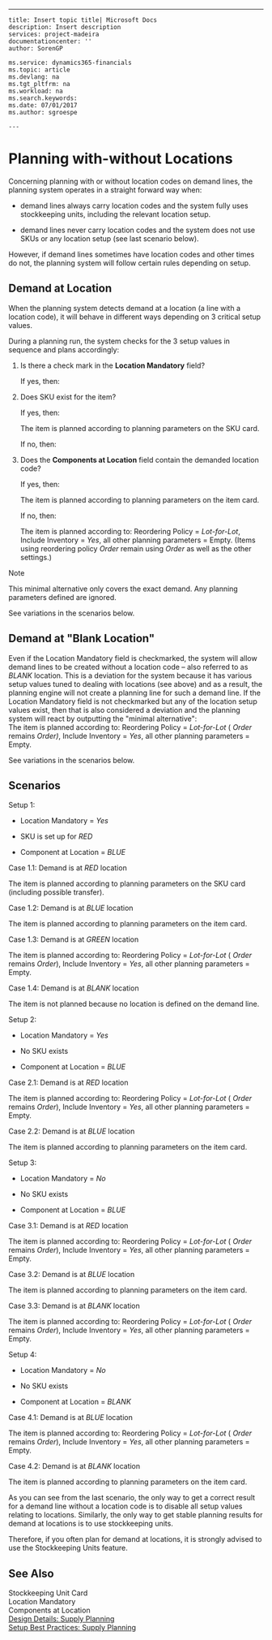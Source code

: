---
    title: Insert topic title| Microsoft Docs
    description: Insert description
    services: project-madeira
    documentationcenter: ''
    author: SorenGP

    ms.service: dynamics365-financials
    ms.topic: article
    ms.devlang: na
    ms.tgt_pltfrm: na
    ms.workload: na
    ms.search.keywords:
    ms.date: 07/01/2017
    ms.author: sgroespe

    ---
# Planning with-without Locations
Concerning planning with or without location codes on demand lines, the planning system operates in a straight forward way when:  
  
-   demand lines always carry location codes and the system fully uses  stockkeeping units, including the relevant location setup.  
  
-   demand lines never carry location codes and the system does not use SKUs or any location setup \(see last scenario below\).  
  
 However, if demand lines sometimes have location codes and other times do not, the planning system will follow certain rules depending on setup.  
  
## Demand at Location  
 When the planning system detects demand at a location \(a line with a location code\), it will behave in different ways depending on 3 critical setup values.  
  
 During a planning run, the system checks for the 3 setup values in sequence and plans accordingly:  
  
1.  Is there a check mark in the **Location Mandatory** field?  
  
     If yes, then:  
  
2.  Does SKU exist for the item?  
  
     If yes, then:  
  
     The item is planned according to planning parameters on the SKU card.  
  
     If no, then:  
  
3.  Does the **Components at Location** field contain the demanded location code?  
  
     If yes, then:  
  
     The item is planned according to planning parameters on the item card.  
  
     If no, then:  
  
     The item is planned according to: Reordering Policy \=  *Lot-for-Lot*, Include Inventory \=  *Yes*, all other planning parameters \= Empty. \(Items using reordering policy  *Order* remain using  *Order* as well as the other settings.\)  
  
> [!NOTE]  
>  This minimal alternative only covers the exact demand. Any planning parameters defined are ignored.  
  
 See variations in the scenarios below.  
  
## Demand at "Blank Location"  
 Even if the Location Mandatory field is checkmarked, the system will allow demand lines to be created without a location code – also referred to as *BLANK* location. This is a deviation for the system because it has various setup values tuned to dealing with locations \(see above\) and as a result, the planning engine will not create a planning line for such a demand line. If the Location Mandatory field is not checkmarked but any of the location setup values exist, then that is also considered a deviation and the planning system will react by outputting the "minimal alternative":   
The item is planned according to: Reordering Policy \=  *Lot-for-Lot* \( *Order* remains *Order\)*, Include Inventory \=  *Yes*, all other planning parameters \= Empty.  
  
 See variations in the scenarios below.  
  
## Scenarios  
 Setup 1:  
  
-   Location Mandatory \= *Yes*  
  
-   SKU is set up for  *RED*  
  
-   Component at Location \=  *BLUE*  
  
 Case 1.1: Demand is at  *RED* location  
  
 The item is planned according to planning parameters on the SKU card \(including possible transfer\).  
  
 Case 1.2: Demand is at  *BLUE* location  
  
 The item is planned according to planning parameters on the item card.  
  
 Case 1.3: Demand is at  *GREEN* location  
  
 The item is planned according to: Reordering Policy \=  *Lot-for-Lot* \( *Order* remains  *Order*\), Include Inventory \=  *Yes*, all other planning parameters \= Empty.  
  
 Case 1.4: Demand is at  *BLANK* location  
  
 The item is not planned because no location is defined on the demand line.  
  
 Setup 2:  
  
-   Location Mandatory \= *Yes*  
  
-   No SKU exists  
  
-   Component at Location \=  *BLUE*  
  
 Case 2.1: Demand is at  *RED* location  
  
 The item is planned according to: Reordering Policy \=  *Lot-for-Lot* \( *Order* remains  *Order*\), Include Inventory \=  *Yes*, all other planning parameters \= Empty.  
  
 Case 2.2: Demand is at  *BLUE* location  
  
 The item is planned according to planning parameters on the item card.  
  
 Setup 3:  
  
-   Location Mandatory \= *No*  
  
-   No SKU exists  
  
-   Component at Location \=  *BLUE*  
  
 Case 3.1: Demand is at  *RED* location  
  
 The item is planned according to: Reordering Policy \=  *Lot-for-Lot* \( *Order* remains  *Order*\), Include Inventory \=  *Yes*, all other planning parameters \= Empty.  
  
 Case 3.2: Demand is at  *BLUE* location  
  
 The item is planned according to planning parameters on the item card.  
  
 Case 3.3: Demand is at  *BLANK* location  
  
 The item is planned according to: Reordering Policy \=  *Lot-for-Lot* \( *Order* remains  *Order*\), Include Inventory \=  *Yes*, all other planning parameters \= Empty.  
  
 Setup 4:  
  
-   Location Mandatory \= *No*  
  
-   No SKU exists  
  
-   Component at Location \=  *BLANK*  
  
 Case 4.1: Demand is at  *BLUE* location  
  
 The item is planned according to: Reordering Policy \=  *Lot-for-Lot* \( *Order* remains  *Order*\), Include Inventory \=  *Yes*, all other planning parameters \= Empty.  
  
 Case 4.2: Demand is at  *BLANK* location  
  
 The item is planned according to planning parameters on the item card.  
  
 As you can see from the last scenario, the only way to get a correct result for a demand line without a location code is to disable all setup values relating to locations. Similarly, the only way to get stable planning results for demand at locations is to use stockkeeping units.  
  
 Therefore, if you often plan for demand at locations, it is strongly advised to use the Stockkeeping Units feature.  
  
## See Also  
 Stockkeeping Unit Card   
 Location Mandatory   
 Components at Location   
 [Design Details: Supply Planning](../ApplicationDesign/design-details-supply-planning.md)   
 [Setup Best Practices: Supply Planning](../SetupAndAdministration/setup-best-practices-supply-planning.md)